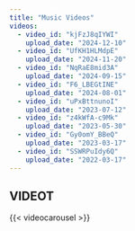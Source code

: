 ```yaml
---
title: "Music Videos"
videos:
  - video_id: "kjFzJ8qIYWI"
    upload_date: "2024-12-10"
  - video_id: "UfKH1HLMdpE"
    upload_date: "2024-11-20"
  - video_id: "NqRaE8mid3A"
    upload_date: "2024-09-15"
  - video_id: "F6_LBEGtINE"
    upload_date: "2024-08-01"
  - video_id: "uPxBttnunoI"
    upload_date: "2023-07-12"
  - video_id: "z4kWfA-c9Mk"
    upload_date: "2023-05-30"
  - video_id: "Gy0omY_BBeQ"
    upload_date: "2023-03-17"
  - video_id: "SSWRPuIdy6Q"
    upload_date: "2022-03-17"
---
```


## VIDEOT
{{< videocarousel >}}
